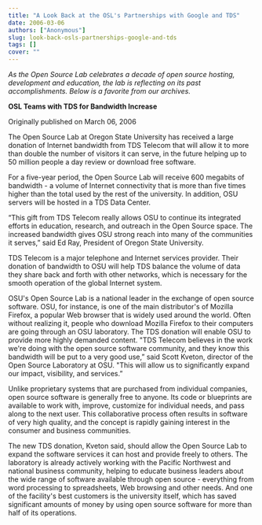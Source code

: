 ```yaml
---
title: "A Look Back at the OSL's Partnerships with Google and TDS"
date: 2006-03-06
authors: ["Anonymous"]
slug: look-back-osls-partnerships-google-and-tds
tags: []
cover: ""
---
```


_As the Open Source Lab celebrates a decade of open source hosting, development and education, the lab is reflecting on
its past accomplishments. Below is a favorite from our archives._

**OSL Teams with TDS for Bandwidth Increase**

Originally published on March 06, 2006

The Open Source Lab at Oregon State University has received a large donation of Internet bandwidth from TDS Telecom that
will allow it to more than double the number of visitors it can serve, in the future helping up to 50 million people a
day review or download free software.

For a five-year period, the Open Source Lab will receive 600 megabits of bandwidth - a volume of Internet connectivity
that is more than five times higher than the total used by the rest of the university. In addition, OSU servers will be
hosted in a TDS Data Center.

“This gift from TDS Telecom really allows OSU to continue its integrated efforts in education, research, and outreach in
the Open Source space. The increased bandwidth gives OSU strong reach into many of the communities it serves,” said Ed
Ray, President of Oregon State University.

TDS Telecom is a major telephone and Internet services provider. Their donation of bandwidth to OSU will help TDS
balance the volume of data they share back and forth with other networks, which is necessary for the smooth operation of
the global Internet system.

OSU's Open Source Lab is a national leader in the exchange of open source software. OSU, for instance, is one of the
main distributor's of Mozilla Firefox, a popular Web browser that is widely used around the world. Often without
realizing it, people who download Mozilla Firefox to their computers are going through an OSU laboratory. The TDS
donation will enable OSU to provide more highly demanded content. "TDS Telecom believes in the work we're doing with the
open source software community, and they know this bandwidth will be put to a very good use,” said Scott Kveton,
director of the Open Source Laboratory at OSU. "This will allow us to significantly expand our impact, visibility, and
services.”

Unlike proprietary systems that are purchased from individual companies, open source software is generally free to
anyone. Its code or blueprints are available to work with, improve, customize for individual needs, and pass along to
the next user. This collaborative process often results in software of very high quality, and the concept is rapidly
gaining interest in the consumer and business communities.

The new TDS donation, Kveton said, should allow the Open Source Lab to expand the software services it can host and
provide freely to others. The laboratory is already actively working with the Pacific Northwest and national business
community, helping to educate business leaders about the wide range of software available through open source -
everything from word processing to spreadsheets, Web browsing and other needs. And one of the facility's best customers
is the university itself, which has saved significant amounts of money by using open source software for more than half
of its operations.
